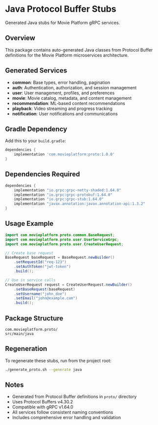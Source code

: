 # Java Protocol Buffer Stubs

Generated Java stubs for Movie Platform gRPC services.

## Overview
This package contains auto-generated Java classes from Protocol Buffer definitions for the Movie Platform microservices architecture.

## Generated Services
- **common**: Base types, error handling, pagination
- **auth**: Authentication, authorization, and session management
- **user**: User management, profiles, and preferences
- **movie**: Movie catalog, metadata, and content management
- **recommendation**: ML-based content recommendations
- **playback**: Video streaming and progress tracking
- **notification**: User notifications and communications

## Gradle Dependency
Add this to your `build.gradle`:

```gradle
dependencies {
    implementation 'com.movieplatform:proto:1.0.0'
}
```

## Dependencies Required
```gradle
dependencies {
    implementation "io.grpc:grpc-netty-shaded:1.64.0"
    implementation "io.grpc:grpc-protobuf:1.64.0"
    implementation "io.grpc:grpc-stub:1.64.0"
    implementation "javax.annotation:javax.annotation-api:1.3.2"
}
```

## Usage Example
```java
import com.movieplatform.proto.common.BaseRequest;
import com.movieplatform.proto.user.UserServiceGrpc;
import com.movieplatform.proto.user.CreateUserRequest;

// Create base request
BaseRequest baseRequest = BaseRequest.newBuilder()
    .setRequestId("req-123")
    .setAuthToken("jwt-token")
    .build();

// Use in service calls
CreateUserRequest request = CreateUserRequest.newBuilder()
    .setBaseRequest(baseRequest)
    .setUsername("john_doe")
    .setEmail("john@example.com")
    .build();
```

## Package Structure
```
com.movieplatform.proto/
src/main/java
```

## Regeneration
To regenerate these stubs, run from the project root:
```bash
./generate_proto.sh --generate java
```

## Notes
- Generated from Protocol Buffer definitions in `proto/` directory
- Uses Protocol Buffers v4.30.2
- Compatible with gRPC v1.64.0
- All services follow consistent naming conventions
- Includes comprehensive error handling and validation

